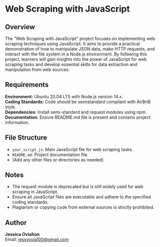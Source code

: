 # Web Scraping with JavaScript

## Overview
The "Web Scraping with JavaScript" project focuses on implementing web scraping techniques using JavaScript. It aims to provide a practical demonstration of how to manipulate JSON data, make HTTP requests, and interact with the file system in a Node.js environment. By following this project, learners will gain insights into the power of JavaScript for web scraping tasks and develop essential skills for data extraction and manipulation from web sources.

## Requirements
**Environment:** Ubuntu 20.04 LTS with Node.js version 14.x.  
**Coding Standards:** Code should be semistandard compliant with AirBnB style.  
**Dependencies:** Install semi-standard and request modules using npm.  
**Documentation:** Ensure README.md file is present and contains project information.

## File Structure
- `your_script.js`: Main JavaScript file for web scraping tasks.
- `README.md`: Project documentation file.
- (Add any other files or directories as needed)

## Notes
- The request module is deprecated but is still widely used for web scraping in JavaScript.
- Ensure all JavaScript files are executable and adhere to the specified coding standards.
- Plagiarism or copying code from external sources is strictly prohibited.

## Author
**Jessica Oviahon**  
Email: jessyovia100@gmail.com

